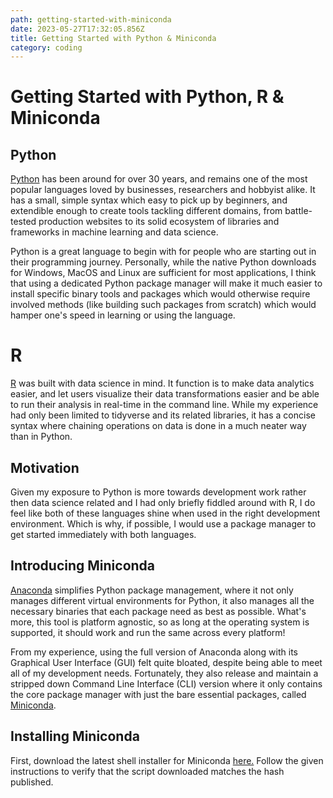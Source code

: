 ```yaml
---
path: getting-started-with-miniconda
date: 2023-05-27T17:32:05.856Z
title: Getting Started with Python & Miniconda
category: coding
---
```


# Getting Started with Python, R & Miniconda


## Python

[Python](https://www.python.org/about/) has been around for over 30 years, and remains one of the most popular
languages loved by businesses, researchers and hobbyist alike. It has a small,
simple syntax which easy to pick up by beginners, and extendible enough to create
tools tackling different domains, from battle-tested production websites to its
solid ecosystem of libraries and frameworks in machine learning and data science.

Python is a great language to begin with for people who are starting out in their
programming journey. Personally, while the native Python downloads for Windows, MacOS
and Linux are sufficient for most applications, I think that using a dedicated Python
package manager will make it much easier to install specific binary tools and
packages which would otherwise require involved methods (like building such packages
from scratch) which would hamper one's speed in learning or using the language.

# R

[R](https://www.r-project.org) was built with data science in mind. It function
is to make data analytics easier, and let users visualize their data transformations
easier and be able to run their analysis in real-time in the command line.
While my experience had only been limited to tidyverse and its related libraries,
it has a concise syntax where chaining operations on data is done in a much neater
way than in Python. 


## Motivation

Given my exposure to Python is more towards development work rather then data science
related and I had only briefly fiddled around with R, I do feel like both of these 
languages shine when used in the right development environment. Which is why, if
possible, I would use a package manager to get started immediately with both languages.


## Introducing Miniconda

[Anaconda](http://anaconda.com) simplifies Python package management, where it not only
manages different virtual environments for Python, it also manages all the necessary
binaries that each package need as best as possible. What's more, this tool is
platform agnostic, so as long at the operating system is supported, it should work
and run the same across every platform!

From my experience, using the full version of Anaconda along with its Graphical User
Interface (GUI) felt quite bloated, despite being able to meet all of my development needs.
Fortunately, they also release and maintain a stripped down Command Line Interface (CLI)
version where it only contains the core package manager with just the bare essential packages, 
called [Miniconda](https://docs.conda.io/en/latest/miniconda.html). 

## Installing Miniconda

First, download the latest shell installer for Miniconda [here.](https://docs.conda.io/en/latest/miniconda.html#latest-miniconda-installer-links)
Follow the given instructions to verify that the script downloaded matches the hash published.


